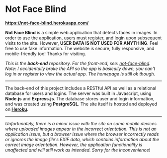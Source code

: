 # Not Face Blind
**https://not-face-blind.herokuapp.com/**

**Not Face Blind** is a simple web application that detects faces in images. In order to use the application, users must register, and login upon subsequent visits to the site. However, **USER DATA IS NOT USED FOR ANYTHING**. Feel free to use fake information. The website is secure, fully responsive, and mobile-friendly too! Thanks for visiting.

*This is the **back-end** repository. For the front-end, see: [not-face-blind](https://github.com/spencerericfong/not-face-blind). Note: I accidentally broke the API so the app is basically down, you can't log in or register to view the actual app. The homepage is still ok though.*

---

The back-end of this project includes a RESTful API as well as a relational database for users and logins. The server was built in Javascript, using **Node.js** and **Express.js**. The database stores user and login information, and was created using **PostgreSQL**. The site itself is hosted and deployed on [**Heroku**](https://heroku.com/).

---

*Unfortunately, there is a minor issue with the site on some mobile devices where uploaded images appear in the incorrect orientation. This is not an application issue, but a browser issue where the browser incorrectly reads or ignores the image file's EXIF data, which contains information about the correct image orientation. However, the application functionality is unaffected and will still work as intended. Sorry for the inconvenience!*
